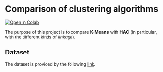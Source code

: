 # Comparison of clustering algorithms

[![Open In Colab](https://colab.research.google.com/assets/colab-badge.svg)](https://colab.research.google.com/drive/1Eje2F3pvMOL8ukVKtIoeVaDPaKILfEjV)

The purpose of this project is to compare **K-Means** with **HAC** (in particular, with the different kinds of *linkage*).

## Dataset
The dataset is provided by the following [link](http://cs.joensuu.fi/sipu/datasets/).
